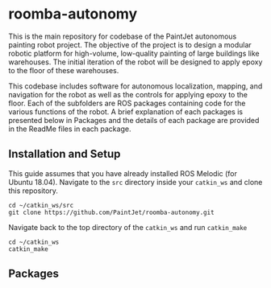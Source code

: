 # roomba-autonomy
This is the main repository for codebase of the PaintJet autonomous painting robot project. The objective of the project is to design a modular robotic platform for high-volume, low-quality painting of large buildings like warehouses. The initial iteration of the robot will be designed to apply epoxy to the floor of these warehouses.

This codebase includes software for autonomous localization, mapping, and navigation for the robot as well as the controls for applying epoxy to the floor. Each of the subfolders are ROS packages containing code for the various functions of the robot. A brief explanation of each packages is presented below in Packages and the details of each package are provided in the ReadMe files in each package.

## Installation and Setup
This guide assumes that you have already installed ROS Melodic (for Ubuntu 18.04). Navigate to the `src` directory inside your `catkin_ws` and clone this repository.

```
cd ~/catkin_ws/src
git clone https://github.com/PaintJet/roomba-autonomy.git
```

Navigate back to the top directory of the `catkin_ws` and run `catkin_make` 
```
cd ~/catkin_ws
catkin_make
```

## Packages

#
